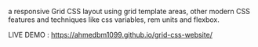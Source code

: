 a responsive Grid CSS layout using grid template areas, other modern CSS features and techniques like css variables, rem units and flexbox.

LIVE DEMO : https://ahmedbm1099.github.io/grid-css-website/
